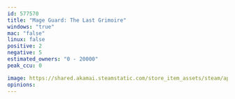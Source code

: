 ```yaml
---
id: 577570
title: "Mage Guard: The Last Grimoire"
windows: "true"
mac: "false"
linux: false
positive: 2
negative: 5
estimated_owners: "0 - 20000"
peak_ccu: 0

image: https://shared.akamai.steamstatic.com/store_item_assets/steam/apps/577570/header.jpg?t=1670261037
opinions:
---
```

